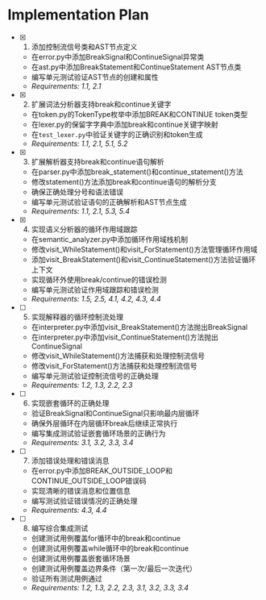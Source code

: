 # Implementation Plan

- [x] 1. 添加控制流信号类和AST节点定义





  - 在error.py中添加BreakSignal和ContinueSignal异常类
  - 在ast.py中添加BreakStatement和ContinueStatement AST节点类
  - 编写单元测试验证AST节点的创建和属性
  - _Requirements: 1.1, 2.1_

- [x] 2. 扩展词法分析器支持break和continue关键字






  - 在token.py的TokenType枚举中添加BREAK和CONTINUE token类型
  - 在lexer.py的保留字字典中添加break和continue关键字映射
  - 在`test_lexer.py`中验证关键字的正确识别和token生成
  - _Requirements: 1.1, 2.1, 5.1, 5.2_

- [x] 3. 扩展解析器支持break和continue语句解析





  - 在parser.py中添加break_statement()和continue_statement()方法
  - 修改statement()方法添加break和continue语句的解析分支
  - 确保正确处理分号和语法错误
  - 编写单元测试验证语句的正确解析和AST节点生成
  - _Requirements: 1.1, 2.1, 5.3, 5.4_

- [x] 4. 实现语义分析器的循环作用域跟踪





  - 在semantic_analyzer.py中添加循环作用域栈机制
  - 修改visit_WhileStatement()和visit_ForStatement()方法管理循环作用域
  - 添加visit_BreakStatement()和visit_ContinueStatement()方法验证循环上下文
  - 实现循环外使用break/continue的错误检测
  - 编写单元测试验证作用域跟踪和错误检测
  - _Requirements: 1.5, 2.5, 4.1, 4.2, 4.3, 4.4_

- [ ] 5. 实现解释器的循环控制流处理
  - 在interpreter.py中添加visit_BreakStatement()方法抛出BreakSignal
  - 在interpreter.py中添加visit_ContinueStatement()方法抛出ContinueSignal
  - 修改visit_WhileStatement()方法捕获和处理控制流信号
  - 修改visit_ForStatement()方法捕获和处理控制流信号
  - 编写单元测试验证控制流信号的正确处理
  - _Requirements: 1.2, 1.3, 2.2, 2.3_

- [ ] 6. 实现嵌套循环的正确处理
  - 验证BreakSignal和ContinueSignal只影响最内层循环
  - 确保外层循环在内层循环break后继续正常执行
  - 编写集成测试验证嵌套循环场景的正确行为
  - _Requirements: 3.1, 3.2, 3.3, 3.4_

- [ ] 7. 添加错误处理和错误消息
  - 在error.py中添加BREAK_OUTSIDE_LOOP和CONTINUE_OUTSIDE_LOOP错误码
  - 实现清晰的错误消息和位置信息
  - 编写测试验证错误情况的正确处理
  - _Requirements: 4.3, 4.4_

- [ ] 8. 编写综合集成测试
  - 创建测试用例覆盖for循环中的break和continue
  - 创建测试用例覆盖while循环中的break和continue
  - 创建测试用例覆盖嵌套循环场景
  - 创建测试用例覆盖边界条件（第一次/最后一次迭代）
  - 验证所有测试用例通过
  - _Requirements: 1.2, 1.3, 2.2, 2.3, 3.1, 3.2, 3.3, 3.4_